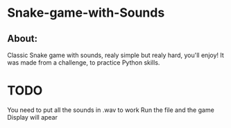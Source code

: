 # Snake-game-with-Sounds
## About:
Classic Snake game with sounds, realy simple but realy hard, you'll enjoy! It was made from a challenge, to practice Python skills. 

# TODO
You need to put all the sounds in .wav to work
Run the file and the game Display will apear 
